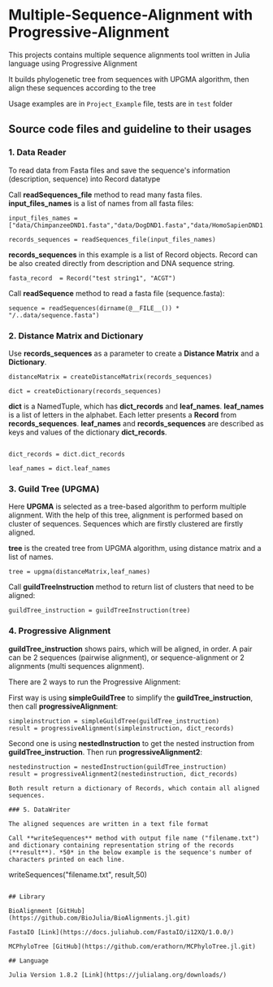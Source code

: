 # Multiple-Sequence-Alignment with Progressive-Alignment
This projects contains multiple sequence alignments tool written in Julia language using Progressive Alignment 

It builds phylogenetic tree from sequences with UPGMA algorithm, then align these sequences according to the tree

Usage examples are in ```Project_Example``` file, tests are in ```test``` folder

## Source code files and guideline to their usages

### 1. Data Reader

To read data from Fasta files and save the sequence's information (description, sequence)  into Record datatype 

Call **readSequences_file** method to read many fasta files. **input_files_names** is a list of names from all fasta files: 

```
input_files_names = ["data/ChimpanzeeDND1.fasta","data/DogDND1.fasta","data/HomoSapienDND1.fasta","data/MouseDND1.fasta"] 

records_sequences = readSequences_file(input_files_names) 
 ```

**records_sequences** in this example is a list of Record objects. Record can be also created directly from description and DNA sequence string. 

```
fasta_record  = Record("test string1", "ACGT") 

```

Call **readSequence** method to read a fasta file (sequence.fasta): 


```
sequence = readSequences(dirname(@__FILE__()) * "/..data/sequence.fasta") 

```

### 2. Distance Matrix and Dictionary

Use **records_sequences** as a parameter to create a **Distance Matrix** and a **Dictionary**. 


```
distanceMatrix = createDistanceMatrix(records_sequences) 

dict = createDictionary(records_sequences) 

```

**dict** is a NamedTuple, which has **dict_records** and **leaf_names**. **leaf_names** is a list of letters in the alphabet. Each letter presents a **Record** from **records_sequences**. **leaf_names** and **records_sequences** are described as keys and values of the dictionary **dict_records**. 

```

dict_records = dict.dict_records 

leaf_names = dict.leaf_names 

```
### 3. Guild Tree (UPGMA)

Here **UPGMA** is selected as a tree-based algorithm to perform multiple alignment. With the help of this tree, alignment is performed based on cluster of sequences. Sequences which are firstly clustered are firstly aligned. 

**tree** is the created tree from UPGMA algorithm, using distance matrix and a list of names. 

```
tree = upgma(distanceMatrix,leaf_names)
```
Call **guildTreeInstruction** method to return list of clusters that need to be aligned: 

```
guildTree_instruction = guildTreeInstruction(tree)
```

### 4. Progressive Alignment

**guildTree_instruction** shows pairs, which will be aligned, in order. A pair can be 2 sequences (pairwise alignment), or sequence-alignment or 2 alignments (multi sequences alignment).  

There are 2 ways to run the Progressive Alignment:

First way is using **simpleGuildTree** to simplify the **guildTree_instruction**, then call **progressiveAlignment**:
```
simpleinstruction = simpleGuildTree(guildTree_instruction)
result = progressiveAlignment(simpleinstruction, dict_records) 
```
Second one is using **nestedInstruction** to get the nested instruction from **guildTree_instruction**. Then run **progressiveAlignment2**:
```
nestedinstruction = nestedInstruction(guildTree_instruction)
result = progressiveAlignment2(nestedinstruction, dict_records)

Both result return a dictionary of Records, which contain all aligned sequences.

### 5. DataWriter

The aligned sequences are written in a text file format 

Call **writeSequences** method with output file name ("filename.txt") and dictionary containing representation string of the records (**result**). *50* in the below example is the sequence's number of characters printed on each line.

``` 
writeSequences("filename.txt", result,50) 
```

## Library

BioAlignment [GitHub](https://github.com/BioJulia/BioAlignments.jl.git)

FastaIO [Link](https://docs.juliahub.com/FastaIO/i12XQ/1.0.0/)

MCPhyloTree [GitHub](https://github.com/erathorn/MCPhyloTree.jl.git)

## Language

Julia Version 1.8.2 [Link](https://julialang.org/downloads/)


